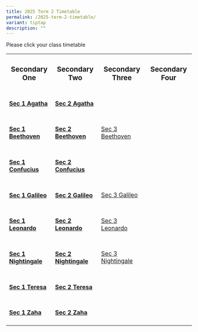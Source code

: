 ```yaml
---
title: 2025 Term 2 Timetable
permalink: /2025-term-2-timetable/
variant: tiptap
description: ""
---
```

<p>Please click your class timetable</p>
<table style="minWidth: 100px">
<colgroup>
<col>
<col>
<col>
<col>
</colgroup>
<tbody>
<tr>
<th rowspan="1" colspan="1">
<h3><strong>Secondary One</strong></h3>
</th>
<th rowspan="1" colspan="1">
<h3><strong>Secondary Two</strong></h3>
</th>
<th rowspan="1" colspan="1">
<h3><strong>Secondary Three</strong></h3>
</th>
<th rowspan="1" colspan="1">
<h3><strong>Secondary Four</strong></h3>
</th>
</tr>
<tr>
<td rowspan="1" colspan="1">
<h4><a href="/files/2025 Timetable Term 2/2025_Term_2_Sec_1_Class_Timetable_Sec1_1.pdf" rel="noopener nofollow" target="_blank">Sec 1 Agatha</a></h4>
</td>
<td rowspan="1" colspan="1">
<h4><a href="/files/2025 Timetable Term 2/2025_Term_2_Sec_2_Class_Timetable_Sec2_1.pdf" rel="noopener nofollow" target="_blank">Sec 2 Agatha</a></h4>
</td>
<td rowspan="1" colspan="1">
<p></p>
</td>
<td rowspan="1" colspan="1">
<p></p>
</td>
</tr>
<tr>
<td rowspan="1" colspan="1">
<h4><a href="/files/2025 Timetable Term 2/2025_Term_2_Sec_1_Class_Timetable_Sec1_2.pdf" rel="noopener nofollow" target="_blank">Sec 1 Beethoven</a></h4>
</td>
<td rowspan="1" colspan="1">
<h4><a href="/files/2025 Timetable Term 2/2025_Term_2_Sec_2_Class_Timetable_Sec2_2.pdf" rel="noopener nofollow" target="_blank">Sec 2 Beethoven</a></h4>
</td>
<td rowspan="1" colspan="1">
<p><a href="/files/2025 Timetable Term 2/2025_Term_2_Sec_3_Class_Timetable_Sec3_2.pdf" rel="noopener nofollow" target="_blank">Sec 3 Beethoven</a>
</p>
</td>
<td rowspan="1" colspan="1">
<p></p>
</td>
</tr>
<tr>
<td rowspan="1" colspan="1">
<h4><a href="/files/2025 Timetable Term 2/2025_Term_2_Sec_1_Class_Timetable_Sec1_3.pdf" rel="noopener nofollow" target="_blank">Sec 1 Confucius</a></h4>
</td>
<td rowspan="1" colspan="1">
<h4><a href="/files/2025 Timetable Term 2/2025_Term_2_Sec_2_Class_Timetable_Sec2_3.pdf" rel="noopener nofollow" target="_blank">Sec 2 Confucius</a></h4>
</td>
<td rowspan="1" colspan="1">
<p></p>
</td>
<td rowspan="1" colspan="1">
<p></p>
</td>
</tr>
<tr>
<td rowspan="1" colspan="1">
<h4><a href="/files/2025 Timetable Term 2/2025_Term_2_Sec_1_Class_Timetable_Sec1_4.pdf" rel="noopener nofollow" target="_blank">Sec 1 Galileo</a></h4>
</td>
<td rowspan="1" colspan="1">
<h4><a href="/files/2025 Timetable Term 2/2025_Term_2_Sec_2_Class_Timetable_Sec2_4.pdf" rel="noopener nofollow" target="_blank">Sec 2 Galileo</a></h4>
</td>
<td rowspan="1" colspan="1">
<p><a href="/files/2025 Timetable Term 2/2025_Term_2_Sec_3_Class_Timetable_Sec3_4.pdf" rel="noopener nofollow" target="_blank">Sec 3 Galileo</a>
</p>
</td>
<td rowspan="1" colspan="1">
<p></p>
</td>
</tr>
<tr>
<td rowspan="1" colspan="1">
<h4><a href="/files/2025 Timetable Term 2/2025_Term_2_Sec_1_Class_Timetable_Sec1_5.pdf" rel="noopener nofollow" target="_blank">Sec 1 Leonardo</a></h4>
</td>
<td rowspan="1" colspan="1">
<h4><a href="/files/2025 Timetable Term 2/2025_Term_2_Sec_2_Class_Timetable_Sec2_5.pdf" rel="noopener nofollow" target="_blank">Sec 2 Leonardo</a></h4>
</td>
<td rowspan="1" colspan="1">
<p><a href="/files/2025 Timetable Term 2/2025_Term_2_Sec_3_Class_Timetable_Sec3_5.pdf" rel="noopener nofollow" target="_blank">Sec 3 Leonardo</a>
</p>
</td>
<td rowspan="1" colspan="1">
<p></p>
</td>
</tr>
<tr>
<td rowspan="1" colspan="1">
<h4><a href="/files/2025 Timetable Term 2/2025_Term_2_Sec_1_Class_Timetable_Sec1_6.pdf" rel="noopener nofollow" target="_blank">Sec 1 Nightingale</a></h4>
</td>
<td rowspan="1" colspan="1">
<h4><a href="/files/2025 Timetable Term 2/2025_Term_2_Sec_2_Class_Timetable_Sec2_6.pdf" rel="noopener nofollow" target="_blank">Sec 2 Nightingale</a></h4>
</td>
<td rowspan="1" colspan="1">
<p><a href="/files/2025 Timetable Term 2/2025_Term_2_Sec_3_Class_Timetable_Sec3_6.pdf" rel="noopener nofollow" target="_blank">Sec 3 Nightingale</a>
</p>
</td>
<td rowspan="1" colspan="1">
<p></p>
</td>
</tr>
<tr>
<td rowspan="1" colspan="1">
<h4><a href="/files/2025 Timetable Term 2/2025_Term_2_Sec_1_Class_Timetable_Sec1_7.pdf" rel="noopener nofollow" target="_blank">Sec 1 Teresa</a></h4>
</td>
<td rowspan="1" colspan="1">
<h4><a href="/files/2025 Timetable Term 2/2025_Term_2_Sec_2_Class_Timetable_Sec2_7.pdf" rel="noopener nofollow" target="_blank">Sec 2 Teresa</a></h4>
</td>
<td rowspan="1" colspan="1">
<p></p>
</td>
<td rowspan="1" colspan="1">
<p></p>
</td>
</tr>
<tr>
<td rowspan="1" colspan="1">
<h4><a href="/files/2025 Timetable Term 2/2025_Term_2_Sec_1_Class_Timetable_Sec1_8.pdf" rel="noopener nofollow" target="_blank">Sec 1 Zaha</a></h4>
</td>
<td rowspan="1" colspan="1">
<h4><a href="/files/2025 Timetable Term 2/2025_Term_2_Sec_2_Class_Timetable_Sec2_8.pdf" rel="noopener nofollow" target="_blank">Sec 2 Zaha</a></h4>
</td>
<td rowspan="1" colspan="1">
<p></p>
</td>
<td rowspan="1" colspan="1">
<p></p>
</td>
</tr>
</tbody>
</table>
<p></p>
